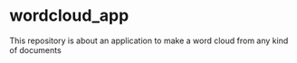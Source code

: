 # wordcloud_app
This repository is about an application to make a word cloud from any kind of documents
